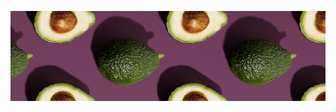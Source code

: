 ![Avocado Wallpaper](https://github.com/debrannick/datascienceintroclass/blob/main/avocado_wallpaper.jpeg)
